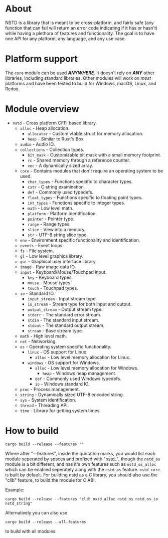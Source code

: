 # About
NSTD is a library that is meant to be cross-platform, and fairly safe (any function that can fail
will return an error code indicating if it has or hasn't) while having a plethora of features and
functionality. The goal is to have one API for any platform, any language, and any use case.

# Platform support
The `core` module can be used ***ANYWHERE***. It doesn't rely on ***ANY*** other libraries,
including standard libraries. Other modules will work on *most* platforms and have been tested to
build for Windows, macOS, Linux, and Redox.

# Module overview
- `nstd` - Cross platform CFFI based library.
    - `alloc` - Heap allocation.
        - `allocator` - Custom vtable struct for memory allocation.
        - `heap` - Similar to Rust's Box.
    - `audio` - Audio IO.
    - `collections` - Collection types.
        - `bit_mask` - Customizable bit mask with a small memory footprint.
        - `rc` - Shared memory through a reference counter.
        - `vec` - A dynamically sized array.
    - `core` - Contains modules that don't require an operating system to be used.
        - `char_types` - Functions specific to character types.
        - `cstr` - C string examination.
        - `def` - Commonly used typedefs.
        - `float_types` - Functions specific to floating point types.
        - `int_types` - Functions specific to integer types.
        - `math` - Low level math.
        - `platform` - Platform identification.
        - `pointer` - Pointer type.
        - `range` - Range types.
        - `slice` - View into a memory.
        - `str` - UTF-8 string slice type.
    - `env` - Environment specific functionality and identification.
    - `events` - Event loops.
    - `fs` - File system.
    - `gl` - Low level graphics library.
    - `gui` - Graphical user interface library.
    - `image` - Raw image data IO.
    - `input` - Keyboard/Mouse/Touchpad input.
        - `key` - Keyboard types.
        - `mouse` - Mouse types.
        - `touch` - Touchpad types.
    - `io` - Standard IO.
        - `input_stream` - Input stream type.
        - `io_stream` - Stream type for both input and output.
        - `output_stream` - Output stream type.
        - `stderr` - The standard error stream.
        - `stdin` - The standard input stream.
        - `stdout` - The standard output stream.
        - `stream` - Base stream type.
    - `math` - High level math.
    - `net` - Networking.
    - `os` - Operating system specific functionality.
        - `linux` - OS support for Linux.
            - `alloc` - Low level memory allocation for Linux.
        - `windows` - OS support for Windows.
            - `alloc` - Low level memory allocation for Windows.
                - `heap` - Windows heap management.
            - `def` - Commonly used Windows typedefs.
            - `io` - Windows standard IO.
    - `proc` - Process management.
    - `string` - Dynamically sized UTF-8 encoded string.
    - `sys` - System identification.
    - `thread` - Threading API.
    - `time` - Library for getting system times.

# How to build
```
cargo build --release --features ""
```
Where after "--features", inside the quotation marks, you would list each module seperated by spaces
and prefixed with "nstd_", though the `nstd_os` module is a bit different, and has it's own
features such as `nstd_os_alloc` which can be enabled seperately along with the `nstd_os` feature.
`nstd_core` is built by default. For building nstd as a C library, you should also use the "clib"
feature, to build the module for C ABI.

Example:
```
cargo build --release --features "clib nstd_alloc nstd_os nstd_os_io nstd_string"
```
Alternatively you can also use
```
cargo build --release --all-features
```
to build with all modules.
